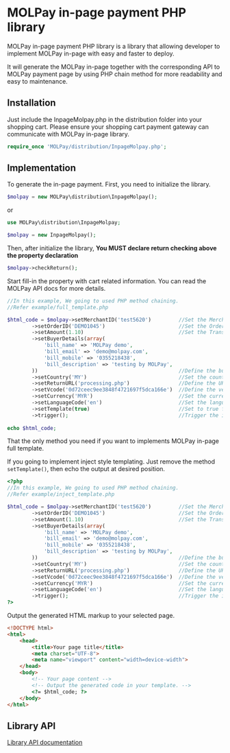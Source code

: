 MOLPay in-page payment PHP library
===============================

MOLPay in-page payment PHP library is a library that allowing developer to implement MOLPay in-page with easy and faster to deploy.

It will generate the MOLPay in-page together with the corresponding API to MOLPay payment page by using PHP chain method for more readability and easy to maintenance.

Installation
-------------

Just include the InpageMolpay.php in the distribution folder into your shopping cart. Please ensure your shopping cart payment gateway can communicate with MOLPay in-page library.

```php
require_once 'MOLPay/distribution/InpageMolpay.php';
```

Implementation
-------------

To generate the in-page payment. First, you need to initialize the library.

```php
$molpay = new MOLPay\distribution\InpageMolpay();
```
or
```php
use MOLPay\distribution\InpageMolpay;

$molpay = new InpageMolpay();
```

Then, after initialize the library, <strong>You MUST declare return checking above the property declaration</strong>
```php
$molpay->checkReturn();
```

Start fill-in the property with cart related information. You can read the MOLPay API docs for more details.
```php
//In this example, We going to used PHP method chaining.
//Refer example/full_template.php

$html_code = $molpay->setMerchantID('test5620')         //Set the Merchant ID
        ->setOrderID('DEMO1045')                        //Set the Order ID
        ->setAmount(1.10)                               //Set the Transaction Amount
        ->setBuyerDetails(array(
            'bill_name' => 'MOLPay demo',
            'bill_email' => 'demo@molpay.com',
            'bill_mobile' => '0355218438',
            'bill_description' => 'testing by MOLPay',
        ))                                              //Define the buyer information
        ->setCountry('MY')                              //Set the country code
        ->setReturnURL('processing.php')                //Define the URL where shall we proceed after returning from MOLPay
        ->setVcode('0d72ceec9ee3848f4721697f5dca166e')  //Define the verification code
        ->setCurrency('MYR')                            //Set the currency used
        ->setLanguageCode('en')                         //Set the language code
        ->setTemplate(true)                             //Set to true for Full Template Output
        ->trigger();                                    //Trigger the in-page payment
        
echo $html_code;
```
That the only method you need if you want to implements MOLPay in-page full template.

If you going to implement inject style templating. Just remove the method <code>setTemplate()</code>, then echo the output at desired position.

```php
<?php
//In this example, We going to used PHP method chaining.
//Refer example/inject_template.php

$html_code = $molpay->setMerchantID('test5620')         //Set the Merchant ID
        ->setOrderID('DEMO1045')                        //Set the Order ID
        ->setAmount(1.10)                               //Set the Transaction Amount
        ->setBuyerDetails(array(
            'bill_name' => 'MOLPay demo',
            'bill_email' => 'demo@molpay.com',
            'bill_mobile' => '0355218438',
            'bill_description' => 'testing by MOLPay',
        ))                                              //Define the buyer information
        ->setCountry('MY')                              //Set the country code
        ->setReturnURL('processing.php')                //Define the URL where shall we proceed after returning from MOLPay
        ->setVcode('0d72ceec9ee3848f4721697f5dca166e')  //Define the verification code
        ->setCurrency('MYR')                            //Set the currency used
        ->setLanguageCode('en')                         //Set the language code
        ->trigger();                                    //Trigger the in-page payment
?>
```

Output the generated HTML markup to your selected page.

```html
<!DOCTYPE html>
<html>
    <head>
        <title>Your page title</title>
        <meta charset="UTF-8">
        <meta name="viewport" content="width=device-width">
    </head>
    <body>
        <!-- Your page content -->
        <!-- Output the generated code in your template. -->
        <?= $html_code; ?>
    </body>
</html>
```

## Library API

[Library API documentation](https://github.com/MOLPay/MOLPay_in-page_docs/blob/master/API.md)
